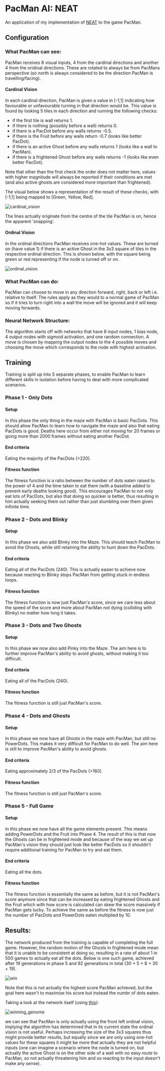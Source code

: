 # PacMan AI: NEAT
An application of my implementation of [NEAT](https://github.com/RJW20/NEAT) to the game PacMan.

## Configuration

### What PacMan can see:
PacMan receives 8 visual inputs, 4 from the cardinal directions and another 4 from the oridinal directions. These are rotated to always be from PacMans perspective (so north is always considered to be the direction PacMan is travelling/facing).

#### Cardinal Vision
In each cardinal direction, PacMan is given a value in [-1,1] indicating how favourable or unfavourable turning in that direction would be. This value is found by looking 5 tiles in each direction and running the following checks:
- if the first tile is wall returns 1.
- if there is nothing (possibly before a wall) returns 0.
- if there is a PacDot before any walls returns -0.5.
- if there is the Fruit before any walls return -0.7 (looks like better PacDot).
- if there is an active Ghost before any walls returns 1 (looks like a wall to PacMan).
- if there is a frightened Ghost before any walls returns -1 (looks like even better PacDot).

Note that other than the first check the order does not matter here, values with higher magnitude will always be reported if their conditions are met (and also active ghosts are considered more important than frightened).

The visual below shows a representation of the result of these checks, with [-1,1] being mapped to [Green, Yellow, Red].

![cardinal_vision](https://github.com/RJW20/pacman-ai-NEAT/assets/99192767/15628aa8-1b4a-4f3b-a362-448828eb1c24)

The lines actually originate from the centre of the tile PacMan is on, hence the apparent 'snapping'.

#### Ordinal Vision
In the ordinal directions PacMan receives one-hot values. These are turned on (have value 1) if there is an active Ghost in the 3x3 square of tiles in the respective ordinal direction. This is shown below, with the square being green or red representing if the node is turned off or on.

![ordinal_vision](https://github.com/RJW20/pacman-ai-NEAT/assets/99192767/da3421b6-16f8-4bc5-8b97-1e6a5d4b57cd)

### What PacMan can do:
PacMan can choose to move in any direction forward, right, back or left i.e. relative to itself. The rules apply as they would to a normal game of PacMan so if it tries to turn right into a wall the move will be ignored and it will keep moving forwards.

### Neural Network Structure:
The algorithm starts off with networks that have 8 input nodes, 1 bias node, 4 output nodes with sigmoid activation, and one random connection. A move is chosen by mapping the output nodes to the 4 possible moves and choosing the move which corresponds to the node with highest activation.

## Training
Training is split up into 5 separate phases, to enable PacMan to learn different skills in isolation before having to deal with more complicated scenarios.

### Phase 1 - Only Dots

#### Setup
In this phase the only thing in the maze with PacMan is basic PacDots. This should allow PacMan to learn how to navigate the maze and also that eating PacDots is good. Deaths here occur from either not moving for 20 frames or going more than 2000 frames without eating another PacDot.

#### End criteria
Eating the majority of the PacDots (>220).

#### Fitness function
The fitness function is a ratio between the number of dots eaten raised to the power of 4 and the time taken to eat them (with a baseline added to prevent early deaths looking good). This encourages PacMan to not only eat lots of PacDots, but also that doing so quicker is better, thus resulting in him actually seeking them out rather than just stumbling over them given infinite time.

### Phase 2 - Dots and Blinky

#### Setup
In this phase we also add Blinky into the Maze. This should teach PacMan to avoid the Ghosts, while still retaining the ability to hunt down the PacDots.

#### End criteria
Eating all of the PacDots (240). This is actually easier to achieve now because reacting to Blinky stops PacMan from getting stuck in endless loops. 

#### Fitness function
The fitness function is now just PacMan's score, since we care less about the speed of the score and more about PacMan not dying (colliding with Blinky) no matter how long it takes.

### Phase 3 - Dots and Two Ghosts

#### Setup
In this phase we now also add Pinky into the Maze. The aim here is to further improve PacMan's ability to avoid ghosts, without making it too difficult.

#### End criteria
Eating all of the PacDots (240).

#### Fitness function
The fitness function is still just PacMan's score.

### Phase 4 - Dots and Ghosts

#### Setup
In this phase we now have all Ghosts in the maze with PacMan, but still no PowerDots. This makes it very difficult for PacMan to do well. The aim here is still to improve PacMan's ability to avoid ghosts.

#### End criteria
Eating approximately 2/3 of the PacDots (>160).

#### Fitness function
The fitness function is still just PacMan's score.

### Phase 5 - Full Game

#### Setup
In this phase we now have all the game elements present. This means adding PowerDots and the Fruit into Phase 4. The result of this is that now the Ghosts can be in frightened mode and because of the way we set up PacMan's vision they should just look like better PacDots so it shouldn't require additional training for PacMan to try and eat them.

#### End criteria
Eating all the dots.

#### Fitness function
The fitness function is essentially the same as before, but it is not PacMan's score anymore since that can be increased by eating frightened Ghosts and the Fruit which with how score is calculated can skew the score massively if PacMan gets lucky. To achieve the same as before the fitness is now just the number of PacDots and PowerDots eaten multiplied by 10.

## Results:
The network produced from the training is capable of completing the full game. However, the random motion of the Ghosts in frightened mode mean that it is unable to be consistent at doing so, resulting in a rate of about 1 in 500 games to actually eat all the dots. Below is one such game, achieved after 19 generations in phase 5 and 92 generations in total (30 + 5 + 8 + 30 + 19).

![win](https://github.com/RJW20/pacman-ai-NEAT/assets/99192767/b0686305-9a97-43c0-8882-30bd55960563)

Note that this is not actually the highest score PacMan achieved, but the goal here wasn't to maximise his score but instead the numbr of dots eaten.

Taking a look at the network itself (using [this](https://github.com/RJW20/NEAT-genome-utility)):

![winning_genome](https://github.com/RJW20/pacman-ai-NEAT/assets/99192767/9e552f9c-3f16-41b4-a4ae-a5bb560ab801)

we can see that PacMan is only actually using the front left ordinal vision, implying the algorithm has determined that in its current state the ordinal vision is not useful. Perhaps increasing the size of the 3x3 squares thus might provide better results, but equally since we are only using one-hot values for these squares it might be more that actually they are not helpful inputs (one can imagine a scenario where the node is turned on, but actually the active Ghost is on the other side of a wall with no easy route to PacMan, so not actually threatening him and so reacting to the input doesn't make any sense).
